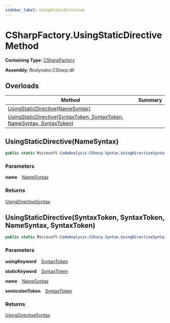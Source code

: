```yaml
---
sidebar_label: UsingStaticDirective
---
```


# CSharpFactory\.UsingStaticDirective Method

**Containing Type**: [CSharpFactory](../index.md)

**Assembly**: Roslynator\.CSharp\.dll

## Overloads

| Method | Summary |
| ------ | ------- |
| [UsingStaticDirective(NameSyntax)](#3383817532) | |
| [UsingStaticDirective(SyntaxToken, SyntaxToken, NameSyntax, SyntaxToken)](#1460243000) | |

<a id="3383817532"></a>

## UsingStaticDirective\(NameSyntax\) 

```csharp
public static Microsoft.CodeAnalysis.CSharp.Syntax.UsingDirectiveSyntax UsingStaticDirective(Microsoft.CodeAnalysis.CSharp.Syntax.NameSyntax name)
```

### Parameters

**name** &ensp; [NameSyntax](https://docs.microsoft.com/en-us/dotnet/api/microsoft.codeanalysis.csharp.syntax.namesyntax)

### Returns

[UsingDirectiveSyntax](https://docs.microsoft.com/en-us/dotnet/api/microsoft.codeanalysis.csharp.syntax.usingdirectivesyntax)

<a id="1460243000"></a>

## UsingStaticDirective\(SyntaxToken, SyntaxToken, NameSyntax, SyntaxToken\) 

```csharp
public static Microsoft.CodeAnalysis.CSharp.Syntax.UsingDirectiveSyntax UsingStaticDirective(Microsoft.CodeAnalysis.SyntaxToken usingKeyword, Microsoft.CodeAnalysis.SyntaxToken staticKeyword, Microsoft.CodeAnalysis.CSharp.Syntax.NameSyntax name, Microsoft.CodeAnalysis.SyntaxToken semicolonToken)
```

### Parameters

**usingKeyword** &ensp; [SyntaxToken](https://docs.microsoft.com/en-us/dotnet/api/microsoft.codeanalysis.syntaxtoken)

**staticKeyword** &ensp; [SyntaxToken](https://docs.microsoft.com/en-us/dotnet/api/microsoft.codeanalysis.syntaxtoken)

**name** &ensp; [NameSyntax](https://docs.microsoft.com/en-us/dotnet/api/microsoft.codeanalysis.csharp.syntax.namesyntax)

**semicolonToken** &ensp; [SyntaxToken](https://docs.microsoft.com/en-us/dotnet/api/microsoft.codeanalysis.syntaxtoken)

### Returns

[UsingDirectiveSyntax](https://docs.microsoft.com/en-us/dotnet/api/microsoft.codeanalysis.csharp.syntax.usingdirectivesyntax)

